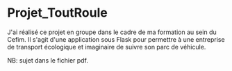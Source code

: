 # Projet_ToutRoule

J'ai réalisé ce projet en groupe dans le cadre de ma formation au sein du Cefim.
Il s'agit d'une application sous Flask pour permettre à une entreprise de transport écologique et imaginaire de suivre son parc de véhicule.


NB: sujet dans le fichier pdf.
